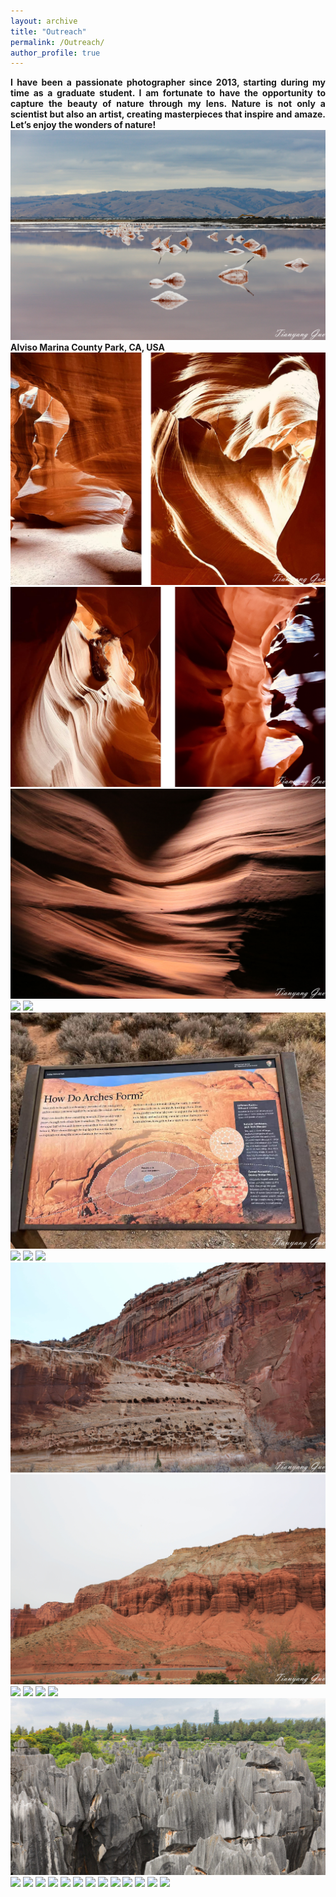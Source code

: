 ```yaml
---
layout: archive
title: "Outreach"
permalink: /Outreach/
author_profile: true
---
```


<div align="justify">
<b>I have been a passionate photographer since 2013, starting during my time as a graduate student. I am fortunate to have the opportunity to capture the beauty of nature through my lens. Nature is not only a scientist but also an artist, creating masterpieces that inspire and amaze. Let’s enjoy the wonders of nature!</b>
</div>

<img src="/images/Alviso Marina County Park-2.jpg"/>

<div align="justify">
<b>Alviso Marina County Park, CA, USA</b>
</div>

<img src="/images/Antelope Canyon_1-2.jpg"/>

<img src="/images/Antelope Canyon_2-2.jpg"/>

<img src="/images/Antelope Canyon_3-2.jpg"/>

<img src="/images/Arches National Park_1-2.jpg"/>

<img src="/images/Arches National Park_4-2.jpg"/>

<img src="/images/Arches National Park_3-2.jpg"/>

<img src="/images/Arches National Park_2-2.jpg"/>

<img src="/images/Bryce Canyon_1-2.jpg"/>

<img src="/images/Bryce Canyon_2-2.jpg"/>

<img src="/images/Capitol Reef-2.jpg"/>

<img src="/images/Capitol Reef_2-2.jpg"/>

<img src="/images/dapeng_1-2.jpg"/>

<img src="/images/dapeng_2-2.jpg"/>

<img src="/images/death valley_1-2.jpg"/>

<img src="/images/death valley_2-2.jpg"/>

<img src="/images/South China Karst-2.jpg"/>

<img src="/images/Jiuxiang Karst Caves-2.jpg"/>

<img src="/images/Jiuzhaigou_1-2.jpg"/>

<img src="/images/Jiuzhaigou_2-2.jpg"/>

<img src="/images/Monument Valley-2.jpg"/>

<img src="/images/Sunset Peak in HK_1-2.jpg"/>

<img src="/images/Sunset Peak in HK_2-2.jpg"/>

<img src="/images/Yadan (Dunhuang) Geological Park-2.jpg"/>

<img src="/images/Yosemite National Park_1-2.jpg"/>

<img src="/images/Yosemite National Park_2-2.jpg"/>

<img src="/images/Zhangye_1-2.jpg"/>

<img src="/images/Zhangye_2-2.jpg"/>

<img src="/images/Zion-2.jpg"/>

<img src="/images/Zion_2-2.jpg"/>



